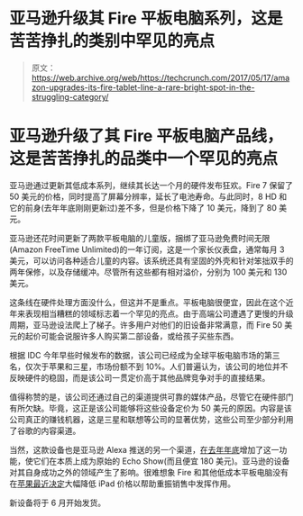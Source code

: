 # 亚马逊升级其 Fire 平板电脑系列，这是苦苦挣扎的类别中罕见的亮点 

> 原文：<https://web.archive.org/web/https://techcrunch.com/2017/05/17/amazon-upgrades-its-fire-tablet-line-a-rare-bright-spot-in-the-struggling-category/>

# 亚马逊升级了其 Fire 平板电脑产品线，这是苦苦挣扎的品类中一个罕见的亮点

亚马逊通过更新其低成本系列，继续其长达一个月的硬件发布狂欢。Fire 7 保留了 50 美元的价格，同时提高了屏幕分辨率，延长了电池寿命。与此同时，8 HD 和它的前身(去年年底刚刚更新过)差不多，但是价格下降了 10 美元，降到了 80 美元。

亚马逊还花时间更新了两款平板电脑的儿童版，捆绑了亚马逊免费时间无限(Amazon FreeTime Unlimited)的一年订阅，这是一个家长仪表盘，通常每月 3 美元，可以访问各种适合儿童的内容。该系统还具有坚固的外壳和针对笨拙双手的两年保修，以及存储缓冲。尽管所有这些都有相对溢价，分别为 100 美元和 130 美元。

这条线在硬件处理方面没什么，但这并不是重点。平板电脑很便宜，因此在这个近年来表现相当糟糕的领域标志着一个罕见的亮点。由于高端公司遭遇了更慢的升级周期，亚马逊设法爬上了梯子。许多用户对他们的旧设备非常满意，而 Fire 50 美元的起价可能会说服许多人购买第二部设备，或给孩子买些东西。

根据 IDC 今年早些时候发布的数据，该公司已经成为全球平板电脑市场的第三名，仅次于苹果和三星，市场份额不到 10%。人们普遍认为，该公司的地位并不反映硬件的稳固，而是该公司一贯定价高于其他品牌竞争对手的直接结果。

值得称赞的是，该公司还通过自己的渠道提供可靠的媒体产品，尽管它在硬件部门有所欠缺。毕竟，这正是该公司能够将这些设备定价为 50 美元的原因。内容是该公司真正的赚钱机器，这是三星和联想等公司的显著优势，这些公司至少部分利用了谷歌的内容渠道。

当然，这款设备也是亚马逊 Alexa 推送的另一个渠道，[在去年年底](https://web.archive.org/web/20221206033226/https://beta.techcrunch.com/2016/10/26/alexa-fire-tablet/)增加了这一功能，使它们在本质上成为原始的 Echo Show(而且便宜 180 美元)。亚马逊的设备对其自身成功之外的领域产生了影响。很难想象 Fire 和其他低成本平板电脑没有在[苹果最近决定](https://web.archive.org/web/20221206033226/https://beta.techcrunch.com/2017/03/21/apple-new-9-7-inch-ipad/)大幅降低 iPad 价格以帮助重振销售中发挥作用。

新设备将于 6 月开始发货。
